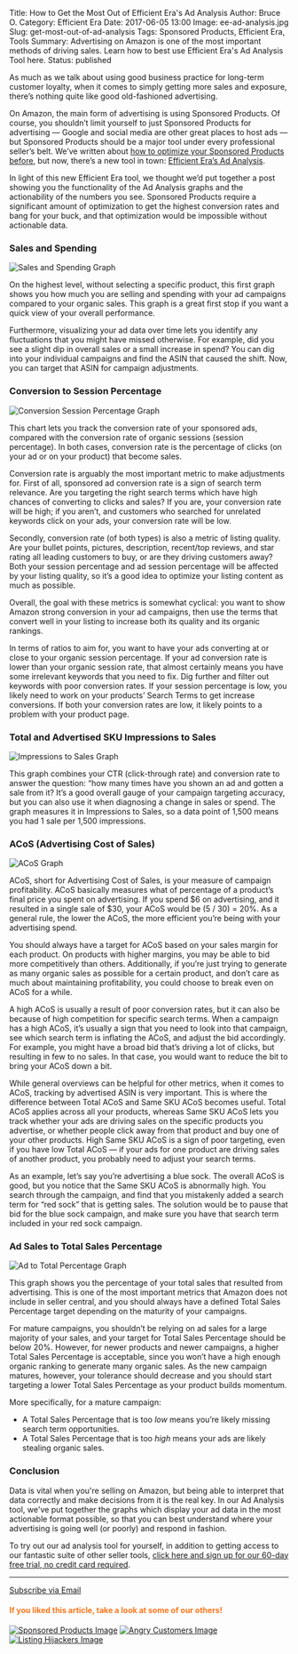 Title: How to Get the Most Out of Efficient Era's Ad Analysis
Author: Bruce O.
Category: Efficient Era
Date: 2017-06-05 13:00
Image: ee-ad-analysis.jpg
Slug: get-most-out-of-ad-analysis
Tags: Sponsored Products, Efficient Era, Tools
Summary: Advertising on Amazon is one of the most important methods of driving sales. Learn how to best use Efficient Era's Ad Analysis Tool here.
Status: published

As much as we talk about using good business practice for long-term customer loyalty, when it comes to simply getting more sales and exposure, there’s nothing quite like good old-fashioned advertising.
 
On Amazon, the main form of advertising is using Sponsored Products. Of course, you shouldn’t limit yourself to just Sponsored Products for advertising — Google and social media are other great places to host ads — but Sponsored Products should be a major tool under every professional seller’s belt. We’ve written about [how to optimize your Sponsored Products before](https://efficientera.com/blog/2016/08/3-tips-for-optimizing-your-amazon-sponsored-products.html), but now, there’s a new tool in town: [Efficient Era’s Ad Analysis](https://efficientera.com/pages/adreports/).
 
In light of this new Efficient Era tool, we thought we’d put together a post showing you the functionality of the Ad Analysis graphs and the actionability of the numbers you see. Sponsored Products require a significant amount of optimization to get the highest conversion rates and bang for your buck, and that optimization would be impossible without actionable data. 
 
### Sales and Spending
 
![Sales and Spending Graph](/images/blog/2017/06/sales-spending.png)
 
On the highest level, without selecting a specific product, this first graph shows you how much you are selling and spending with your ad campaigns compared to your organic sales. This graph is a great first stop if you want a quick view of your overall performance. 
 
Furthermore, visualizing your ad data over time lets you identify any fluctuations that you might have missed otherwise. For example, did you see a slight dip in overall sales or a small increase in spend? You can dig into your individual campaigns and find the ASIN that caused the shift. Now, you can target that ASIN for campaign adjustments.
 
### Conversion to Session Percentage
 
![Conversion Session Percentage Graph](/images/blog/2017/06/conversion-session-percentage.png)
 
This chart lets you track the conversion rate of your sponsored ads, compared with the conversion rate of organic sessions (session percentage). In both cases, conversion rate is the percentage of clicks (on your ad or on your product) that become sales.
 
Conversion rate is arguably the most important metric to make adjustments for. First of all, sponsored ad conversion rate is a sign of search term relevance. Are you targeting the right search terms which have high chances of converting to clicks and sales? If you are, your conversion rate will be high; if you aren’t, and customers who searched for unrelated keywords click on your ads, your conversion rate will be low.
 
Secondly, conversion rate (of both types) is also a metric of listing quality. Are your bullet points, pictures, description, recent/top reviews, and star rating all leading customers to buy, or are they driving customers away? Both your session percentage and ad session percentage will be affected by your listing quality, so it’s a good idea to optimize your listing content as much as possible.
 
Overall, the goal with these metrics is somewhat cyclical: you want to show Amazon strong conversion in your ad campaigns, then use the terms that convert well in your listing to increase  both its quality and its organic rankings.
 
In terms of ratios to aim for, you want to have your ads converting at or close to your organic session percentage. If your ad conversion rate is lower than your organic session rate, that almost certainly means you have some irrelevant keywords that you need to fix. Dig further and filter out keywords with poor conversion rates. If your session percentage is low, you likely need to work on your products’ Search Terms to get increase conversions. If both your conversion rates are low, it likely points to a problem with your product page.
 
### Total and Advertised SKU Impressions to Sales
 
![Impressions to Sales Graph](/images/blog/2017/06/impressions-sales.png)
 
This graph combines your CTR (click-through rate) and conversion rate to answer the question: “how many times have you shown an ad and gotten a sale from it? It’s a good overall gauge of your campaign targeting accuracy, but you can also use it when diagnosing a change in sales or spend. The graph measures it in Impressions to Sales, so a data point of 1,500 means you had 1 sale per 1,500 impressions. 
 
### ACoS (Advertising Cost of Sales)
 
![ACoS Graph](/images/blog/2017/06/acos.png)
 
ACoS, short for Advertising Cost of Sales, is your measure of campaign profitability. ACoS basically measures what of percentage of a product’s final price you spent on advertising. If you spend $6 on advertising, and it resulted in a single sale of $30, your ACoS would be (5 / 30) = 20%. As a general rule, the lower the ACoS, the more efficient you’re being with your advertising spend.
 
You should always have a target for ACoS based on your sales margin for each product. On products with higher margins, you may be able to bid more competitively than others. Additionally, if you’re just trying to generate as many organic sales as possible for a certain product, and don’t care as much about maintaining profitability, you could choose to break even on ACoS for a while. 
 
A high ACoS is usually a result of poor conversion rates, but it can also be because of high competition for specific search terms. When a campaign has a high ACoS, it’s usually a sign that you need to look into that campaign, see which search term is inflating the ACoS, and adjust the bid accordingly. For example, you might have a broad bid that’s driving a lot of clicks, but resulting in few to no sales. In that case, you would want to reduce the bit to bring your ACoS down a bit.
 
While general overviews can be helpful for other metrics, when it comes to ACoS, tracking by advertised ASIN is very important. This is where the difference between Total ACoS and Same SKU ACoS becomes useful. Total ACoS applies across all your products, whereas Same SKU ACoS lets you track whether your ads are driving sales on the specific products you advertise, or whether people click away from that product and buy one of your other products. High Same SKU ACoS is a sign of poor targeting, even if you have low Total ACoS — if your ads for one product are driving sales of another product, you probably need to adjust your search terms. 
 
As an example, let’s say you’re advertising a blue sock. The overall ACoS is good, but you notice that the Same SKU ACoS is abnormally high. You search through the campaign, and find that you mistakenly added a search term for “red sock” that is getting sales. The solution would be to pause that bid for the blue sock campaign, and make sure you have that search term included in your red sock campaign.
 
### Ad Sales to Total Sales Percentage
 
![Ad to Total Percentage Graph](/images/blog/2017/06/ad-total-percentage.png)
 
This graph shows you the percentage of your total sales that resulted from advertising. This is one of the most important metrics that Amazon does not include in seller central, and you should always have a defined Total Sales Percentage target depending on the maturity of your campaigns.
 
For mature campaigns, you shouldn’t be relying on ad sales for a large majority of your sales, and your target for Total Sales Percentage should be below 20%. However, for newer products and newer campaigns, a higher Total Sales Percentage is acceptable, since you won’t have a high enough organic ranking to generate many organic sales. As the new campaign matures, however, your tolerance should decrease and you should start targeting a lower Total Sales Percentage as your product builds momentum. 
 
More specifically, for a mature campaign:
* A Total Sales Percentage that is too *low* means you’re likely missing search term opportunities.
* A Total Sales Percentage that is too *high* means your ads are likely stealing organic sales. 

### Conclusion

Data is vital when you're selling on Amazon, but being able to interpret that data correctly and make decisions from it is the real key. In our Ad Analysis tool, we've put together the graphs which display your ad data in the most actionable format possible, so that you can best understand where your advertising is going well (or poorly) and respond in fashion. 

To try out our ad analysis tool for yourself, in addition to getting access to our fantastic suite of other seller tools, [click here and sign up for our 60-day free trial, no credit card required](https://app.efficientera.com/signup/?).

---

<!--Added this section from Leadboxes-->
<a class="btn btn-primary" href="https://efficientera.leadpages.co/leadbox/121f91a73f72a2%3A12c54680e746dc/5687539843203072/" target="_blank">Subscribe via Email</a><script data-leadbox="121f91a73f72a2:12c54680e746dc" data-url="https://efficientera.leadpages.co/leadbox/121f91a73f72a2%3A12c54680e746dc/5687539843203072/" data-config="%7B%7D" type="text/javascript" src="https://efficientera.leadpages.co/leadbox-1468522675.js"></script>

#### <font color="FF751A">If you liked this article, take a look at some of our others!</font>

<a href="https://efficientera.com/blog/2016/08/3-tips-for-optimizing-your-amazon-sponsored-products.html">![Sponsored Products Image](/images/blog/related/sponsored-products_small.jpg)</a>
<a href="https://efficientera.com/blog/2016/08/how-to-respond-to-angry-customers-in-6-steps.html">![Angry Customers Image](/images/blog/related/respond-angry-customers_small.jpg)</a>
<a href="https://efficientera.com/blog/2016/09/listing-hijackers.html">![Listing Hijackers Image](/images/blog/related/listing-hijackers_small.jpg)</a>
